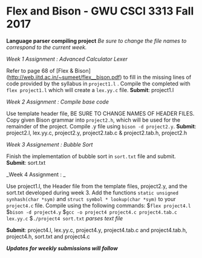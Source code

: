 # Flex and Bison - GWU CSCI 3313 Fall 2017
**Language parser compiling project**
_Be sure to change the file names to correspond to the current week._

_Week 1 Assignment : Advanced Calculator Lexer_

Refer to page 68 of [Flex & Bison] (http://web.iitd.ac.in/~sumeet/flex__bison.pdf) to fill in the missing lines of code
provided by the syllabus in `project1.l` . Compile the completed with `flex project1.l` which will create a `lex.yy.c` file.
**Submit**: project1.l

_Week 2 Assignment : Compile base code_

Use template header file, BE SURE TO CHANGE NAMES OF HEADER FILES. Copy given Bison grammar into `project2.h`, which will be used for the remainder of the project. Compile .y file using `bison -d project2.y`.
**Submit**: project2.l, lex.yy.c, project2.y, project2.tab.c & project2.tab.h, project2.h

_Week 3 Assignement : Bubble Sort_

Finish the implementation of bubble sort in `sort.txt` file and submit.
**Submit**: sort.txt

_Week 4 Assignment : _

Use project1.l, the Header file from the template files, project2.y, and the sort.txt developed during week 3.
Add the functions `static unsigned synhash(char *sym)` and `struct symbol * lookup(char *sym)` to your `project4.c` file. Compile using the following commands:
$`flex project4.l`
$`bison -d project4.y`
$`gcc -o project4 project4.c project4.tab.c lex.yy.c`
$`./project4 sort.txt` _parses text file_

**Submit**: project4.l, lex.yy.c, project4.y, project4.tab.c and project4.tab.h, project4.h, sort.txt and project4.c

_**Updates for weekly submissions will follow**_
